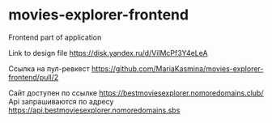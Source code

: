 # movies-explorer-frontend

Frontend part of application

Link to design file https://disk.yandex.ru/d/VilMcPf3Y4eLeA

Ссылка на пул-ревкест https://github.com/MariaKasmina/movies-explorer-frontend/pull/2

Сайт доступен по ссылке https://bestmoviesexplorer.nomoredomains.club/
Api запрашиваются по адресу https://api.bestmoviesexplorer.nomoredomains.sbs
